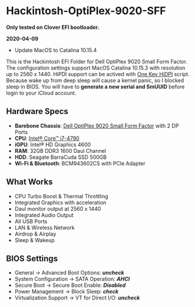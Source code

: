 # Hackintosh-OptiPlex-9020-SFF
**Only tested on Clover EFI bootloader.**

**2020-04-09**
* Update MacOS to Catalina 10.15.4

This is the Hackintosh EFI Folder for Dell OptiPlex 9020 Small Form Factor. The configuration settings support MacOS Catalina 10.15.3 with resolution up to 2560 x 1440. HiPDI support can be actived with [One Key HiDPI](https://github.com/xzhih/one-key-hidpi/blob/master/README.md) script. Because wake up from deep sleep will cause a kernel panic, so I blocked sleep in BIOS. You will have to **generate a new serial and SmUUID** before login to your iCloud account.

## Hardware Specs
* **Barebone Chassis**: [Dell OptiPlex 9020 Small Form Factor](https://www.dell.com/support/manuals/lv/en/lvbsdt1/optiplex-9020-desktop/opt9020sffom-v2/) with 2 DP Ports
* **CPU**: [Intel® Core™ i7-4790](https://ark.intel.com/products/80806/intel-core-i7-4790-processor-8m-cache-up-to-4-00-ghz.html)
* **iGPU**: Intel® HD Graphics 4600
* **RAM**: 32GB DDR3 1600 Daul Channel 
* **HDD**: Seagate BarraCuda SSD 500GB
* **Wi-Fi & Bluetooth**: BCM943602CS with PCIe Adapter

## What Works
* CPU Turbo Boost & Thermal Throttling
* Integrated Graphics with acceleration
* Daul monitor output at 2560 x 1440
* Integrated Audio Output
* All USB Ports
* LAN & Wireless Network
* Airdrop & Airplay
* Sleep & Wakeup

## BIOS Settings
- General → Advanced Boot Options: ***uncheck***
- System Configuration → SATA Operation: ***AHCI***
- Secure Boot → Secure Boot Enable: ***Disabled***
- Power Management → Block Sleep: ***check***
- Virtualization Support → VT for Direct I/O: ***uncheck***
